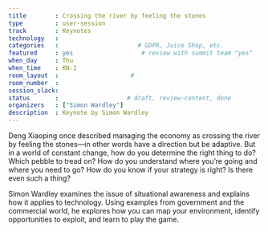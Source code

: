 ```yaml
---
title        : Crossing the river by feeling the stones
type         : user-session
track        : Keynotes
technology   :
categories   :                      # GDPR, Juice Shop, etc.
featured     : yes                   # review with summit team "yes"
when_day     : Thu
when_time    : KN-2
room_layout  :                    #
room_number  :
session_slack:
status       :                   # draft, review-content, done
organizers   : ["Simon Wardley"]
description  : Keynote by Simon Wardley
---
```


Deng Xiaoping once described managing the economy as crossing the river by feeling the stones—in other words have a direction but be adaptive. But in a world of constant change, how do you determine the right thing to do? Which pebble to tread on? How do you understand where you’re going and where you need to go? How do you know if your strategy is right? Is there even such a thing?

Simon Wardley examines the issue of situational awareness and explains how it applies to technology. Using examples from government and the commercial world, he explores how you can map your environment, identify opportunities to exploit, and learn to play the game.

<!--(add intro)

## WHY

(...)

## What

(...)

## Outcomes

(...)

## References

(...)


## Previous-->
